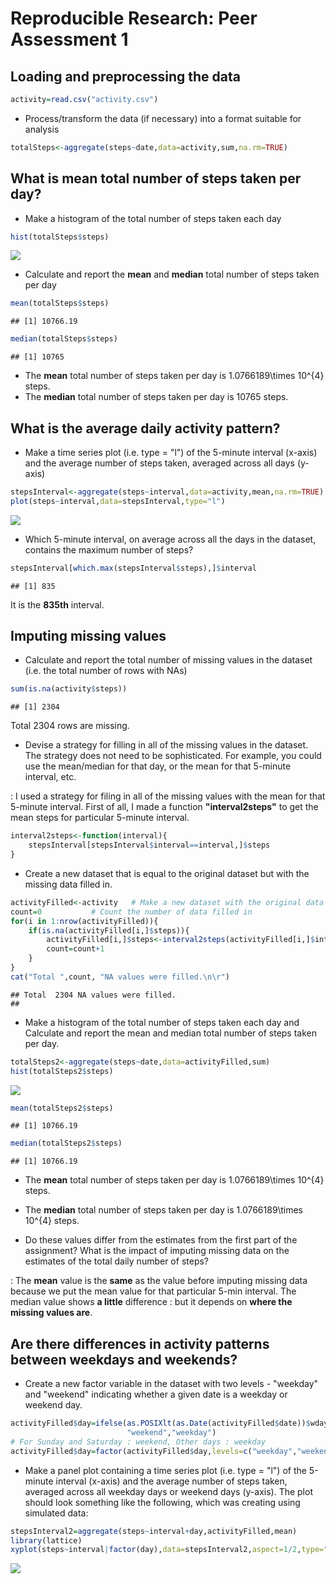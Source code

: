 # Reproducible Research: Peer Assessment 1


## Loading and preprocessing the data

```r
activity=read.csv("activity.csv")
```
* Process/transform the data (if necessary) into a format suitable for analysis

```r
totalSteps<-aggregate(steps~date,data=activity,sum,na.rm=TRUE)
```


## What is mean total number of steps taken per day?
* Make a histogram of the total number of steps taken each day

```r
hist(totalSteps$steps)
```

![](PA1_template_files/figure-html/unnamed-chunk-3-1.png)

* Calculate and report the **mean** and **median** total number of steps taken 
per day 


```r
mean(totalSteps$steps)
```

```
## [1] 10766.19
```

```r
median(totalSteps$steps)
```

```
## [1] 10765
```
* The **mean** total number of steps taken per day is 
    1.0766189\times 10^{4} steps.
* The **median** total number of steps taken per day is 
    10765 steps.


## What is the average daily activity pattern?

* Make a time series plot (i.e. type = "l") of the 5-minute interval (x-axis) and the average number of steps taken, averaged across all days (y-axis)


```r
stepsInterval<-aggregate(steps~interval,data=activity,mean,na.rm=TRUE)
plot(steps~interval,data=stepsInterval,type="l")
```

![](PA1_template_files/figure-html/unnamed-chunk-5-1.png)

* Which 5-minute interval, on average across all the days in the dataset, contains the maximum number of steps? 

```r
stepsInterval[which.max(stepsInterval$steps),]$interval
```

```
## [1] 835
```

It is the **835th** interval.


## Imputing missing values
* Calculate and report the total number of missing values in the dataset (i.e. the total number of rows with NAs)

```r
sum(is.na(activity$steps))
```

```
## [1] 2304
```
Total 2304 rows are missing.

* Devise a strategy for filling in all of the missing values in the dataset. The strategy does not need to be sophisticated. For example, you could use the mean/median for that day, or the mean for that 5-minute interval, etc.

: I used a strategy for filing in all of the missing values with the mean for that 5-minute interval. First of all, I made a function **"interval2steps"** to get the mean steps for particular 5-minute interval. 

```r
interval2steps<-function(interval){
    stepsInterval[stepsInterval$interval==interval,]$steps
}
```

* Create a new dataset that is equal to the original dataset but with the missing data filled in.


```r
activityFilled<-activity   # Make a new dataset with the original data
count=0           # Count the number of data filled in
for(i in 1:nrow(activityFilled)){
    if(is.na(activityFilled[i,]$steps)){
        activityFilled[i,]$steps<-interval2steps(activityFilled[i,]$interval)
        count=count+1
    }
}
cat("Total ",count, "NA values were filled.\n\r")  
```

```
## Total  2304 NA values were filled.
## 
```

* Make a histogram of the total number of steps taken each day and Calculate and report the mean and median total number of steps taken per day. 

```r
totalSteps2<-aggregate(steps~date,data=activityFilled,sum)
hist(totalSteps2$steps)
```

![](PA1_template_files/figure-html/unnamed-chunk-10-1.png)

```r
mean(totalSteps2$steps)
```

```
## [1] 10766.19
```

```r
median(totalSteps2$steps)
```

```
## [1] 10766.19
```
* The **mean** total number of steps taken per day is 
1.0766189\times 10^{4} steps.
* The **median** total number of steps taken per day is 
1.0766189\times 10^{4} steps.

* Do these values differ from the estimates from the first part of the assignment? What is the impact of imputing missing data on the estimates of the total daily number of steps?

: The **mean** value is the **same** as the value before imputing missing data because we put the mean value for that particular 5-min interval. The median value shows **a little** difference : but it depends on **where the missing values are**.



## Are there differences in activity patterns between weekdays and weekends?
* Create a new factor variable in the dataset with two levels - "weekday" and "weekend" indicating whether a given date is a weekday or weekend day.

```r
activityFilled$day=ifelse(as.POSIXlt(as.Date(activityFilled$date))$wday%%6==0,
                          "weekend","weekday")
# For Sunday and Saturday : weekend, Other days : weekday 
activityFilled$day=factor(activityFilled$day,levels=c("weekday","weekend"))
```


* Make a panel plot containing a time series plot (i.e. type = "l") of the 5-minute interval (x-axis) and the average number of steps taken, averaged across all weekday days or weekend days (y-axis). The plot should look something like the following, which was creating using simulated data:

```r
stepsInterval2=aggregate(steps~interval+day,activityFilled,mean)
library(lattice)
xyplot(steps~interval|factor(day),data=stepsInterval2,aspect=1/2,type="l")
```

![](PA1_template_files/figure-html/unnamed-chunk-12-1.png)

